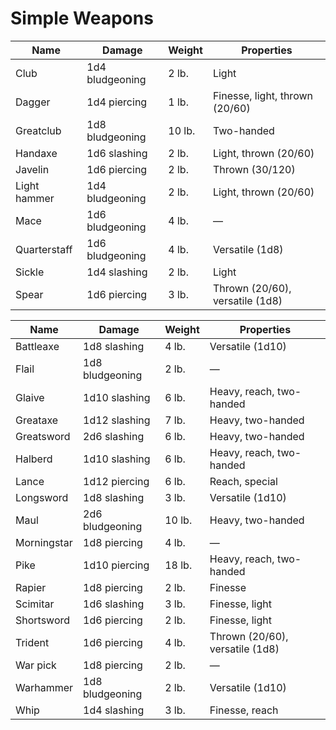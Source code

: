 # Simple Weapons


| Name                  | Damage          | Weight | Properties                                      |
| --------------------- | --------------- | ------ | ----------------------------------------------- |
| Club                  | 1d4 bludgeoning | 2 lb.  | Light                                           |
| Dagger                | 1d4 piercing    | 1 lb.  | Finesse, light, thrown (20/60)                  |
| Greatclub             | 1d8 bludgeoning | 10 lb. | Two-handed                                      |
| Handaxe               | 1d6 slashing    | 2 lb.  | Light, thrown (20/60)                           |
| Javelin               | 1d6 piercing    | 2 lb.  | Thrown (30/120)                                 |
| Light hammer          | 1d4 bludgeoning | 2 lb.  | Light, thrown (20/60)                           |
| Mace                  | 1d6 bludgeoning | 4 lb.  | —                                               |
| Quarterstaff          | 1d6 bludgeoning | 4 lb.  | Versatile (1d8)                                 |
| Sickle                | 1d4 slashing    | 2 lb.  | Light                                           |
| Spear                 | 1d6 piercing    | 3 lb.  | Thrown (20/60), versatile (1d8)                 |

| Name            | Damage          | Weight | Properties                                              |
| --------------- | --------------- | ------ | ------------------------------------------------------- |
| Battleaxe       | 1d8 slashing    | 4 lb.  | Versatile (1d10)                                        |
| Flail           | 1d8 bludgeoning | 2 lb.  | —                                                       |
| Glaive          | 1d10 slashing   | 6 lb.  | Heavy, reach, two-handed                                |
| Greataxe        | 1d12 slashing   | 7 lb.  | Heavy, two-handed                                       |
| Greatsword      | 2d6 slashing    | 6 lb.  | Heavy, two-handed                                       |
| Halberd         | 1d10 slashing   | 6 lb.  | Heavy, reach, two-handed                                |
| Lance           | 1d12 piercing   | 6 lb.  | Reach, special                                          |
| Longsword       | 1d8 slashing    | 3 lb.  | Versatile (1d10)                                        |
| Maul            | 2d6 bludgeoning | 10 lb. | Heavy, two-handed                                       |
| Morningstar     | 1d8 piercing    | 4 lb.  | —                                                       |
| Pike            | 1d10 piercing   | 18 lb. | Heavy, reach, two-handed                                |
| Rapier          | 1d8 piercing    | 2 lb.  | Finesse                                                 |
| Scimitar        | 1d6 slashing    | 3 lb.  | Finesse, light                                          |
| Shortsword      | 1d6 piercing    | 2 lb.  | Finesse, light                                          |
| Trident         | 1d6 piercing    | 4 lb.  | Thrown (20/60), versatile (1d8)                         |
| War pick        | 1d8 piercing    | 2 lb.  | —                                                       |
| Warhammer       | 1d8 bludgeoning | 2 lb.  | Versatile (1d10)                                        |
| Whip            | 1d4 slashing    | 3 lb.  | Finesse, reach                                          |

